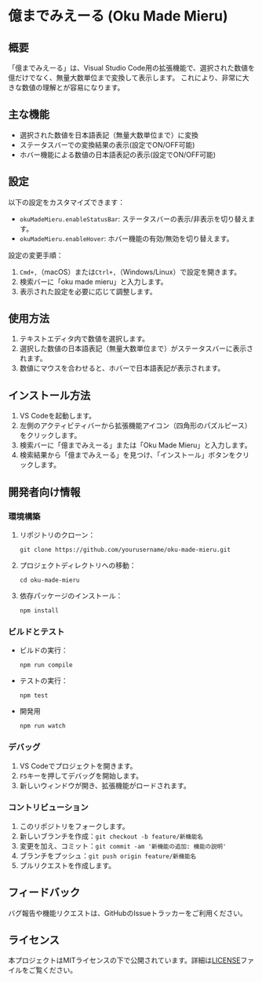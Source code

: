 # 億までみえーる (Oku Made Mieru)

## 概要

「億までみえーる」は、Visual Studio Code用の拡張機能で、選択された数値を億だけでなく、無量大数単位まで変換して表示します。
これにより、非常に大きな数値の理解とが容易になります。

## 主な機能

- 選択された数値を日本語表記（無量大数単位まで）に変換
- ステータスバーでの変換結果の表示(設定でON/OFF可能)
- ホバー機能による数値の日本語表記の表示(設定でON/OFF可能)


## 設定

以下の設定をカスタマイズできます：

- `okuMadeMieru.enableStatusBar`: ステータスバーの表示/非表示を切り替えます。
- `okuMadeMieru.enableHover`: ホバー機能の有効/無効を切り替えます。

設定の変更手順：

1. `Cmd+,`（macOS）または`Ctrl+,`（Windows/Linux）で設定を開きます。
2. 検索バーに「oku made mieru」と入力します。
3. 表示された設定を必要に応じて調整します。

## 使用方法

1. テキストエディタ内で数値を選択します。
2. 選択した数値の日本語表記（無量大数単位まで）がステータスバーに表示されます。
3. 数値にマウスを合わせると、ホバーで日本語表記が表示されます。

## インストール方法

1. VS Codeを起動します。
2. 左側のアクティビティバーから拡張機能アイコン（四角形のパズルピース）をクリックします。
3. 検索バーに「億までみえーる」または「Oku Made Mieru」と入力します。
4. 検索結果から「億までみえーる」を見つけ、「インストール」ボタンをクリックします。

## 開発者向け情報

### 環境構築

1. リポジトリのクローン：
   ```
   git clone https://github.com/yourusername/oku-made-mieru.git
   ```
2. プロジェクトディレクトリへの移動：
   ```
   cd oku-made-mieru
   ```
3. 依存パッケージのインストール：
   ```
   npm install
   ```

### ビルドとテスト

- ビルドの実行：
  ```
  npm run compile
  ```
- テストの実行：
  ```
  npm test
  ```
- 開発用
	```
	npm run watch
	```

### デバッグ

1. VS Codeでプロジェクトを開きます。
2. `F5`キーを押してデバッグを開始します。
3. 新しいウィンドウが開き、拡張機能がロードされます。

### コントリビューション

1. このリポジトリをフォークします。
2. 新しいブランチを作成：`git checkout -b feature/新機能名`
3. 変更を加え、コミット：`git commit -am '新機能の追加: 機能の説明'`
4. ブランチをプッシュ：`git push origin feature/新機能名`
5. プルリクエストを作成します。

## フィードバック

バグ報告や機能リクエストは、GitHubのIssueトラッカーをご利用ください。

## ライセンス

本プロジェクトはMITライセンスの下で公開されています。詳細は[LICENSE](LICENSE)ファイルをご覧ください。